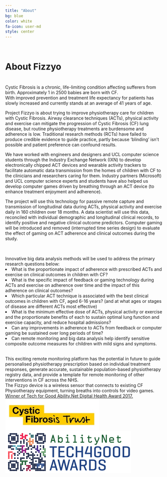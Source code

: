 ```yaml
---
title: "About"
bg: blue
color: white
fa-icon: user-md
style: center
---
```


<br>

# About Fizzyo
<div class="container-flud" style="margin-top: 40px;">
    <div class="row">
        <div class="col-md-4">
            <div class="infoBox box-shadow--4dp" style="height: 500px;">
                <div class="header">
                    <span class="fa-stack fa-lg">
                    <i class="fa fa-circle fa-stack-2x"></i>
                    <i class="fa fa-cloud fa-stack-1x fa-inverse"></i>
                    </span>                
                </div>
                Cystic Fibrosis is a chronic, life-limiting condition affecting sufferers from birth. Approximately 1 in 2500 babies are born with CF.<br>
With improved prevention and treatment life expectancy for patients has slowly increased and currently stands at an average of 41 years of age.

Project Fizzyo is about trying to improve physiotherapy care for children with Cystic Fibrosis. 
Airway clearance techniques (ACTs), physical activity and exercise can mitigate the progression of Cystic Fibrosis (CF) lung disease, but routine physiotherapy treatments are burdensome and adherence is low. Traditional research methods (RCTs) have failed to produce credible evidence to guide practice, partly because ‘blinding’ isn’t possible and patient preference can confound results.

We have worked with engineers and designers and UCL computer science students through the Industry Exchange Network (IXN) to develop electronically chipped ACT devices and wearable activity trackers to facilitate automatic data transmission from the homes of children with CF to the clinicians and researchers caring for them. Industry partners (Microsoft) and UCL computer science experts and students have also helped us develop computer games driven by breathing through an ACT device (to enhance treatment enjoyment and adherence).

The project will use this technology for passive remote capture and transmission of longitudinal data during ACTs, physical activity and exercise daily in 160 children over 18 months. A data scientist will use this data, reconciled with individual demographic and longitudinal clinical records, to identify positive and negative clinical outcome predictors.  Computer gaming will be introduced and removed (interrupted time series design) to evaluate the effect of gaming on ACT adherence and clinical outcomes during the study.
              </div>
        </div>
<br>
<br>
<div class="col-md-4">
            <div class="infoBox box-shadow--4dp" style="height: 700px;">
                <div class="header">
                    <span class="fa-stack fa-lg">
                    <i class="fa fa-circle fa-stack-2x"></i>
                    <i class="fa fa-lightbulb-o fa-stack-1x fa-inverse"></i>
                    </span>                
                </div>
Innovative big data analysis methods will be used to address the primary research questions below:<br>
<li>            What is the proportionate impact of adherence with prescribed ACTs and exercise on clinical outcomes in children with CF?</li> 
<li>         What is the specific impact of feedback or gaming technology during ACTs and exercise on adherence over time and the impact of this adherence on clinical outcomes?</li>
<li>          Which particular ACT technique is associated with the best clinical outcomes in children with CF, aged 6-16 years? (and at what ages or stages of disease are different ACTs most effective)</li> 
<li>          What is the minimum effective dose of ACTs, physical activity or exercise and the proportionate benefits of each to sustain optimal lung function and exercise capacity, and reduce hospital admissions?</li>
<li>            Can any improvements in adherence to ACTs from feedback or computer gaming be sustained over long periods of time?
<li>            Can remote monitoring and big data analysis help identify sensitive composite outcome measures for children with mild signs and symptoms.</li> 
<br>

This exciting remote monitoring platform has the potential in future to guide personalised physiotherapy prescription based on individual treatment responses, generate accurate, sustainable population-based physiotherapy registry data, and provide a template for remote monitoring of other interventions in CF across the NHS.
<br>
                The Fizzyo device is a wireless sensor that connects to existing CF Physiotherapy equipment, turning breaths into controls for video games.<br>
                <a href="https://www.tech4goodawards.com/2017-winners/">Winner of Tech for Good Ability.Net Digital Health Award 2017.</a>
                <br>
                <img src="/img/CF.png" alt="CF Trust">
                <img src="/img/Ability.png" alt="Ability.Net Awards Winner">

